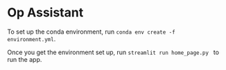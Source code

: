 # Op Assistant
To set up the conda environment, run `conda env create -f environment.yml`.

Once you get the environment set up, run `streamlit run home_page.py ` to run the app.
